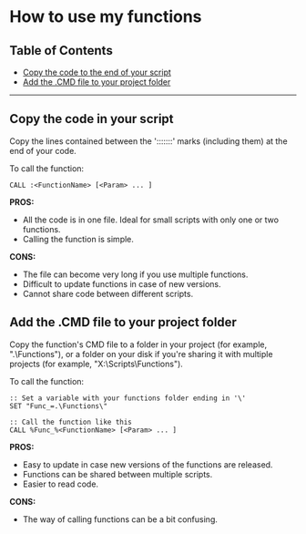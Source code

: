 # How to use my functions

## Table of Contents <!-- omit in toc -->
- [Copy the code to the end of your script](#copy-the-code-to-the-end-of-your-script)
- [Add the .CMD file to your project folder](#add-the-cmd-file-to-your-project-folder)

---  

## Copy the code in your script

Copy the lines contained between the ':::::::' marks (including them) at the end of your code.

To call the function:
```Batch
CALL :<FunctionName> [<Param> ... ]
```

__PROS:__
- All the code is in one file. Ideal for small scripts with only one or two functions.
- Calling the function is simple.

__CONS:__
- The file can become very long if you use multiple functions.
- Difficult to update functions in case of new versions.
- Cannot share code between different scripts.

## Add the .CMD file to your project folder

Copy the function's CMD file to a folder in your project (for example, ".\Functions"), or a folder on your disk if you're sharing it with multiple projects (for example, "X:\Scripts\Functions").

To call the function:
```Batch
:: Set a variable with your functions folder ending in '\'
SET "Func_=.\Functions\"

:: Call the function like this
CALL %Func_%<FunctionName> [<Param> ... ]
```

__PROS:__
- Easy to update in case new versions of the functions are released.
- Functions can be shared between multiple scripts.
- Easier to read code.

__CONS:__
- The way of calling functions can be a bit confusing.

